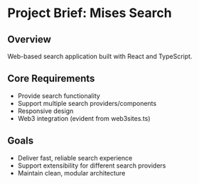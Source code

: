 # Project Brief: Mises Search

## Overview
Web-based search application built with React and TypeScript.

## Core Requirements
- Provide search functionality
- Support multiple search providers/components
- Responsive design
- Web3 integration (evident from web3sites.ts)

## Goals
- Deliver fast, reliable search experience
- Support extensibility for different search providers
- Maintain clean, modular architecture
